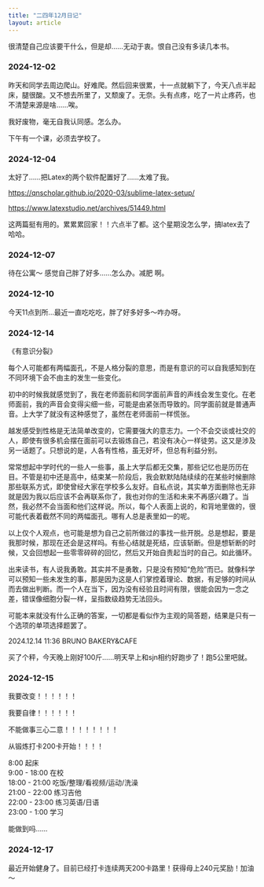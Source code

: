 ```yaml
---
title: "二四年12月日记"
layout: article
---
```


很清楚自己应该要干什么，但是却……无动于衷。恨自己没有多读几本书。

### 2024-12-02

昨天和同学去周边爬山。好难爬。然后回来很累，十一点就躺下了，今天八点半起床，腿很酸。又不想去所里了，又颓废了。无奈。头有点疼，吃了一片止疼药，也不清楚来源是啥……唉。

我好废物，毫无自我认同感。怎么办。

下午有一个课，必须去学校了。

### 2024-12-04

太好了……把Latex的两个软件配置好了……太难了我。

https://qnscholar.github.io/2020-03/sublime-latex-setup/

https://www.latexstudio.net/archives/51449.html

这两篇挺有用的。累累累回家！！六点半了都。这个星期没怎么学，搞latex去了哈哈。

### 2024-12-07 

待在公寓～ 感觉自己胖了好多……怎么办。减肥 啊。

### 2024-12-10

今天11点到所…最近一直吃吃吃，胖了好多好多～咋办呀。

### 2024-12-14

《有意识分裂》

每个人可能都有两幅面孔，不是人格分裂的意思，而是有意识的可以自我感知到在不同环境下会不由主的发生一些变化。

初中的时候我就感觉到了，我在老师面前和同学面前声音的声线会发生变化。在老师面前，我的声音会变得尖细一些，可能是由紧张而导致的。同学面前就是普通声音。上大学了就没有这种感觉了，虽然在老师面前一样慌张。

越发感受到性格是无法简单改变的，它需要强大的意志力。一个不会交谈或社交的人，即使有很多机会摆在面前可以去锻炼自己，若没有决心一样徒劳。这又是涉及另一话题了。只想说的是，人各有性格，虽无好坏，但总有利益分别。

常常想起中学时代的一些人一些事，虽上大学后都无交集，那些记忆也是历历在目。不管是初中还是高中，结束某一阶段后，我会默默陆陆续续的在某些时候删除那些联系方式，即使曾经大家在学校多么友好。自私点说，其实单方面删除也无非就是因为我以后应该不会再联系你了，我也对你的生活和未来不再感兴趣了。当然，我必然不会当面和他们这样说。所以，每个人表面上说的，和背地里做的，很可能代表着截然不同的两幅面孔。哪有人总是表里如一的呢。

以上仅个人观点，也可能是想为自己之前所做过的事找一些开脱。总是想起，要是我那时候，那现在还会是这样吗。有些心结就是死结，应该斩断。但是想斩断的时候，又会回想起一些零零碎碎的回忆，然后又开始自责起当时的自己。如此循环。

出来读书，有人说我勇敢。其实并不是勇敢，只是没有预知“危险”而已。就像科学可以预知一些未发生的事，那是因为这是人们掌控着理论、数据，有足够的时间从而去做出判断。而一个人在当下，因为没有经验且时间有限，很能会因为一念之差，错误像细胞分裂一样，呈指数级趋势无法回头。

可能本来就没有什么正确的答案，一切都是看似作为主观的简答题，结果是只有一个选项的单项选择题罢了。


2024.12.14 11:36 
BRUNO BAKERY&CAFE

买了个秤，今天晚上刚好100斤……明天早上和sjn相约好跑步了！跑5公里吧就。

### 2024-12-15

我要改变！！！！！！

我要自律！！！！！！

不能做事三心二意！！！！！！！！

从锻炼打卡200卡开始！！！！


8:00 起床<br>
9:00 - 18:00 在校<br>
18:00 - 21:00 吃饭/整理/看视频/运动/洗澡<br>
21:00 - 22:00 练习吉他<br>
22:00 - 23:00 练习英语/日语<br>
23:00 - 1:00 学习

能做到吗……

### 2024-12-17 

最近开始健身了。目前已经打卡连续两天200卡路里！获得母上240元奖励！加油～